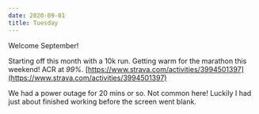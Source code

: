 ```yaml
---
date: 2020-09-01
title: Tuesday
---
```


Welcome September!

Starting off this month with a 10k run. Getting warm for the marathon this weekend! ACR at *99%*.
[https://www.strava.com/activities/3994501397](https://www.strava.com/activities/3994501397)

We had a power outage for 20 mins or so. Not common here! Luckily I had just about finished working before the screen went blank.
